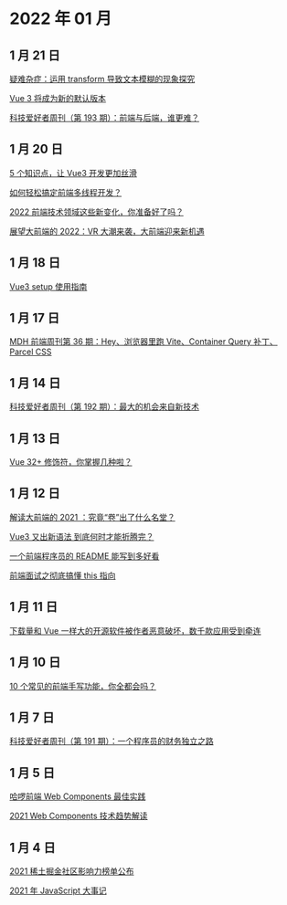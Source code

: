 # 2022 年 01 月

## 1 月 21 日

[疑难杂症：运用 transform 导致文本模糊的现象探究](https://mp.weixin.qq.com/s/IaD2BxK05FpgJ4WB8Hl9RA) <Badge type="tip" text="技术" />

[Vue 3 将成为新的默认版本](https://mp.weixin.qq.com/s/XKnYKLt56FTMh_AERky-6Q) <Badge type="tip" text="新闻" />

[科技爱好者周刊（第 193 期）：前端与后端，谁更难？](https://mp.weixin.qq.com/s/qsmgP7GB34nsXGzJTA9ajQ) <Badge type="tip" text="文章" />

## 1 月 20 日

[5 个知识点，让 Vue3 开发更加丝滑](https://juejin.cn/post/7054317318343491615) <Badge type="tip" text="技术" />

[如何轻松搞定前端多线程开发？](https://mp.weixin.qq.com/s/OwihKyWej3yFmT_kKTS7_w) <Badge type="tip" text="技术" />

[2022 前端技术领域这些新变化，你准备好了吗？](https://mp.weixin.qq.com/s/RUEgkec9Q4kgVR9G5gWoqQ) <Badge type="tip" text="文章" />

[展望大前端的 2022：VR 大潮来袭，大前端迎来新机遇](https://mp.weixin.qq.com/s/ACUm62xvUEIG3k8FYSbXmg) <Badge type="tip" text="文章" />

## 1 月 18 日

[Vue3 setup 使用指南](https://juejin.cn/post/7052531217333223437) <Badge type="tip" text="技术" />

## 1 月 17 日

[MDH 前端周刊第 36 期：Hey、浏览器里跑 Vite、Container Query 补丁、Parcel CSS](https://mp.weixin.qq.com/s/bVz6dc8CCRKbDM4GKxfIsw) <Badge type="tip" text="文章" />

## 1 月 14 日

[科技爱好者周刊（第 192 期）：最大的机会来自新技术](https://github.com/ruanyf/weekly/blob/master/docs/issue-192.md) <Badge type="tip" text="文章" />

## 1 月 13 日

[Vue 32+ 修饰符，你掌握几种啦？](https://mp.weixin.qq.com/s/pGMAwT_QaKY0t3iLvDar1A) <Badge type="tip" text="技术" />

## 1 月 12 日

[解读大前端的 2021 ：究竟“卷”出了什么名堂？](https://www.infoq.cn/article/PRfJpajWiffdE6CvDiJ6) <Badge type="tip" text="文章" />

[Vue3 又出新语法 到底何时才能折腾完？](https://juejin.cn/post/7044077808259170312) <Badge type="tip" text="文章" />

[一个前端程序员的 README 能写到多好看](https://juejin.cn/post/7022299474458312718) <Badge type="tip" text="技术" />

[前端面试之彻底搞懂 this 指向](https://mp.weixin.qq.com/s/hYm0JgBI25grNG_2sCRlTA) <Badge type="tip" text="技术" />

## 1 月 11 日

[下载量和 Vue 一样大的开源软件被作者恶意破坏，数千款应用受到牵连](https://mp.weixin.qq.com/s/XLQbamv7p2cILKAa9C4A2Q) <Badge type="tip" text="新闻" />

## 1 月 10 日

[10 个常见的前端手写功能，你全都会吗？](https://juejin.cn/post/7031322059414175774) <Badge type="tip" text="技术" />

## 1 月 7 日

[科技爱好者周刊（第 191 期）：一个程序员的财务独立之路](https://github.com/ruanyf/weekly/blob/master/docs/issue-191.md) <Badge type="tip" text="文章" />

## 1 月 5 日

[哈啰前端 Web Components 最佳实践](https://juejin.cn/post/7044055764532461605) <Badge type="tip" text="技术" />

[2021 Web Components 技术趋势解读](https://mp.weixin.qq.com/s/ZWN2LahrOL8ABzjNn8niFA) <Badge type="tip" text="文章" />

## 1 月 4 日

[2021 稀土掘金社区影响力榜单公布](https://juejin.cn/post/7045224156991848462) <Badge type="tip" text="新闻" />

[2021 年 JavaScript 大事记](https://mp.weixin.qq.com/s/-BzlW2FWF6YouWn64dOATQ) <Badge type="tip" text="新闻" />
